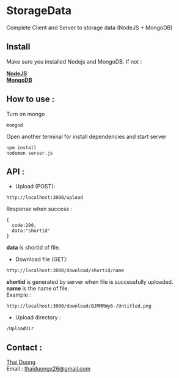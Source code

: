 # StorageData
Complete Client and Server to storage data (NodeJS + MongoDB)
## Install 
Make sure you installed Nodejs and MongoDB.
If not : 

[**NodeJS**](https://nodejs.org/en/) </br>
[**MongoDB**](https://www.mongodb.com/download-center?jmp=nav#community)

## How to use :
Turn on mongo
```
mongod
```
Open another terminal for install dependencies and start server
```
npm install
nodemon server.js
```

## API :
* Upload (POST): 
```
http://localhost:3000/upload
```
Response when success : 
```
{
  code:200,
  data:"shortid"
}
```
**data** is shortid of file.

* Download file (GET):
```
http://localhost:3000/download/shortid/name
```
**shortid** is generated by server when file is successfully uploaded.</br>
**name** is the name of file.</br>
Example : 
```
http://localhost:3000/download/BJMMRWy6-/Untitled.png
```
* Upload directory :
```
/UploadDir
```
## Contact :
[Thai Duong](https://www.facebook.com/duongngoc2663)</br>
Email : thaiduongx26@gmail.com
